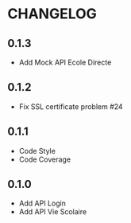 # CHANGELOG

0.1.3
---

* Add Mock API Ecole Directe


0.1.2
---

* Fix SSL certificate problem #24

0.1.1
---

* Code Style
* Code Coverage

0.1.0
---

* Add API Login
* Add API Vie Scolaire